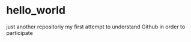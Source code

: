 # hello_world
just another repositoriy
my first attempt to understand Github in order to participate
